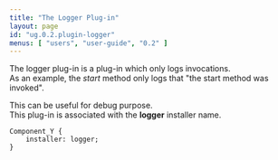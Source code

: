 ```yaml
---
title: "The Logger Plug-in"
layout: page
id: "ug.0.2.plugin-logger"
menus: [ "users", "user-guide", "0.2" ]
---
```


The logger plug-in is a plug-in which only logs invocations.  
As an example, the *start* method only logs that "the start method was invoked".

This can be useful for debug purpose.  
This plug-in is associated with the **logger** installer name.

	Component_Y {
		installer: logger;
	}

